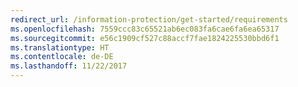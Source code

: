 ```yaml
---
redirect_url: /information-protection/get-started/requirements
ms.openlocfilehash: 7559ccc83c65521ab6ec083fa6cae6fa6ea65317
ms.sourcegitcommit: e56c1909cf527c88accf7fae1824225530bbd6f1
ms.translationtype: HT
ms.contentlocale: de-DE
ms.lasthandoff: 11/22/2017
---
```

